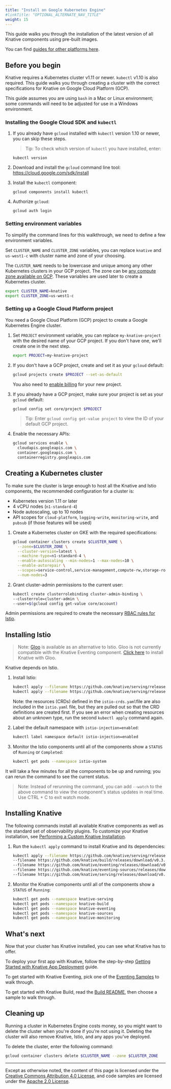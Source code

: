 ```yaml
---
title: "Install on Google Kubernetes Engine"
#linkTitle: "OPTIONAL_ALTERNATE_NAV_TITLE"
weight: 15
---
```


This guide walks you through the installation of the latest version of all
Knative components using pre-built images.

You can find [guides for other platforms here](README.md).

## Before you begin

Knative requires a Kubernetes cluster v1.11 or newer. `kubectl` v1.10 is also
required. This guide walks you through creating a cluster with the correct
specifications for Knative on Google Cloud Platform (GCP).

This guide assumes you are using `bash` in a Mac or Linux environment; some
commands will need to be adjusted for use in a Windows environment.

### Installing the Google Cloud SDK and `kubectl`

1. If you already have `gcloud` installed with `kubectl` version 1.10 or newer,
   you can skip these steps.

   > Tip: To check which version of `kubectl` you have installed, enter:

   ```
   kubectl version
   ```

1. Download and install the `gcloud` command line tool:
   https://cloud.google.com/sdk/install

1. Install the `kubectl` component:
   ```
   gcloud components install kubectl
   ```
1. Authorize `gcloud`:
   ```
   gcloud auth login
   ```

### Setting environment variables

To simplify the command lines for this walkthrough, we need to define a few
environment variables.

Set `CLUSTER_NAME` and `CLUSTER_ZONE` variables, you can replace `knative` and
`us-west1-c` with cluster name and zone of your choosing.

The `CLUSTER_NAME` needs to be lowercase and unique among any other Kubernetes
clusters in your GCP project. The zone can be
[any compute zone available on GCP](https://cloud.google.com/compute/docs/regions-zones/#available).
These variables are used later to create a Kubernetes cluster.

```bash
export CLUSTER_NAME=knative
export CLUSTER_ZONE=us-west1-c
```

### Setting up a Google Cloud Platform project

You need a Google Cloud Platform (GCP) project to create a Google Kubernetes
Engine cluster.

1. Set `PROJECT` environment variable, you can replace `my-knative-project` with
   the desired name of your GCP project. If you don't have one, we'll create one
   in the next step.
   ```bash
   export PROJECT=my-knative-project
   ```
1. If you don't have a GCP project, create and set it as your `gcloud` default:

   ```bash
   gcloud projects create $PROJECT --set-as-default
   ```

   You also need to
   [enable billing](https://cloud.google.com/billing/docs/how-to/manage-billing-account)
   for your new project.

1. If you already have a GCP project, make sure your project is set as your
   `gcloud` default:

   ```bash
   gcloud config set core/project $PROJECT
   ```

   > Tip: Enter `gcloud config get-value project` to view the ID of your default
   > GCP project.

1. Enable the necessary APIs:
   ```bash
   gcloud services enable \
     cloudapis.googleapis.com \
     container.googleapis.com \
     containerregistry.googleapis.com
   ```

## Creating a Kubernetes cluster

To make sure the cluster is large enough to host all the Knative and Istio
components, the recommended configuration for a cluster is:

- Kubernetes version 1.11 or later
- 4 vCPU nodes (`n1-standard-4`)
- Node autoscaling, up to 10 nodes
- API scopes for `cloud-platform`, `logging-write`, `monitoring-write`, and
  `pubsub` (if those features will be used)

1. Create a Kubernetes cluster on GKE with the required specifications:
   ```bash
   gcloud container clusters create $CLUSTER_NAME \
     --zone=$CLUSTER_ZONE \
     --cluster-version=latest \
     --machine-type=n1-standard-4 \
     --enable-autoscaling --min-nodes=1 --max-nodes=10 \
     --enable-autorepair \
     --scopes=service-control,service-management,compute-rw,storage-ro,cloud-platform,logging-write,monitoring-write,pubsub,datastore \
     --num-nodes=3
   ```
1. Grant cluster-admin permissions to the current user:
   ```bash
   kubectl create clusterrolebinding cluster-admin-binding \
   --clusterrole=cluster-admin \
   --user=$(gcloud config get-value core/account)
   ```

Admin permissions are required to create the necessary
[RBAC rules for Istio](https://istio.io/docs/concepts/security/rbac/).

## Installing Istio

> Note: [Gloo](https://gloo.solo.io/) is available as an alternative to Istio.
> Gloo is not currently compatible with the Knative Eventing component.
> [Click here](Knative-with-Gloo.md) to install Knative with Gloo.

Knative depends on Istio.

1. Install Istio:

   ```bash
   kubectl apply --filename https://github.com/knative/serving/releases/download/v0.3.0/istio-crds.yaml && \
   kubectl apply --filename https://github.com/knative/serving/releases/download/v0.3.0/istio.yaml
   ```

   Note: the resources (CRDs) defined in the `istio-crds.yaml`file are also
   included in the `istio.yaml` file, but they are pulled out so that the CRD
   definitions are created first. If you see an error when creating resources
   about an unknown type, run the second `kubectl apply` command again.

1. Label the default namespace with `istio-injection=enabled`:
   ```bash
   kubectl label namespace default istio-injection=enabled
   ```
1. Monitor the Istio components until all of the components show a `STATUS` of
   `Running` or `Completed`:
   ```bash
   kubectl get pods --namespace istio-system
   ```

It will take a few minutes for all the components to be up and running; you can
rerun the command to see the current status.

> Note: Instead of rerunning the command, you can add `--watch` to the above
> command to view the component's status updates in real time. Use CTRL + C to
> exit watch mode.

## Installing Knative

The following commands install all available Knative components as well as the
standard set of observability plugins. To customize your Knative installation,
see [Performing a Custom Knative Installation](Knative-custom-install.md).

1. Run the `kubectl apply` command to install Knative and its dependencies:
   ```bash
   kubectl apply --filename https://github.com/knative/serving/releases/download/v0.3.0/serving.yaml \
   --filename https://github.com/knative/build/releases/download/v0.3.0/release.yaml \
   --filename https://github.com/knative/eventing/releases/download/v0.3.0/release.yaml \
   --filename https://github.com/knative/eventing-sources/releases/download/v0.3.0/release.yaml \
   --filename https://github.com/knative/serving/releases/download/v0.3.0/monitoring.yaml
   ```
1. Monitor the Knative components until all of the components show a `STATUS` of
   `Running`:
   ```bash
   kubectl get pods --namespace knative-serving
   kubectl get pods --namespace knative-build
   kubectl get pods --namespace knative-eventing
   kubectl get pods --namespace knative-sources
   kubectl get pods --namespace knative-monitoring
   ```

## What's next

Now that your cluster has Knative installed, you can see what Knative has to
offer.

To deploy your first app with Knative, follow the step-by-step
[Getting Started with Knative App Deployment](getting-started-knative-app.md)
guide.

To get started with Knative Eventing, pick one of the
[Eventing Samples](../eventing/samples/) to walk through.

To get started with Knative Build, read the [Build README](../build/README.md),
then choose a sample to walk through.

## Cleaning up

Running a cluster in Kubernetes Engine costs money, so you might want to delete
the cluster when you're done if you're not using it. Deleting the cluster will
also remove Knative, Istio, and any apps you've deployed.

To delete the cluster, enter the following command:

```bash
gcloud container clusters delete $CLUSTER_NAME --zone $CLUSTER_ZONE
```

---

Except as otherwise noted, the content of this page is licensed under the
[Creative Commons Attribution 4.0 License](https://creativecommons.org/licenses/by/4.0/),
and code samples are licensed under the
[Apache 2.0 License](https://www.apache.org/licenses/LICENSE-2.0).
